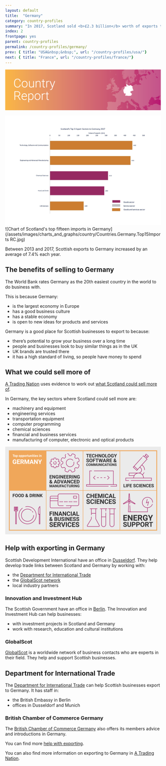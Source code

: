 ```yaml
---
layout: default
title:  "Germany"
category: country-profiles
summary: "In 2017, Scotland sold <b>£2.3 billion</b> worth of exports to Germany. This is <b>7.2%</b> of Scotland’s total international exports."
index: 2
frontpage: yes
parent: country-profiles
permalink: /country-profiles/germany/
prev: { title: "USA&nbsp;&nbsp;", url: "/country-profiles/usa/"}
next: { title: "France", url: "/country-profiles/france/"}
---
```


![An image of Germany outlined on a map](/assets/images/country_maps/02-Germany.png)

![Chart of Scotland's top five exports in Germany](/assets/images/charts_and_graphs/country/Countries.Germany.ScotlandsTop5ExportsRC.jpg)
![Chart of Scotland's top fifteen imports in Germany](/assets/images/charts_and_graphs/country/Countries.Germany.Top15Imports RC.jpg)

Between 2013 and 2017, Scottish exports to Germany increased by an average of 7.4% each year.

## The benefits of selling to Germany
The World Bank rates Germany as the 20th easiest country in the world to do business with.

This is because Germany:

* is the largest economy in Europe
* has a good business culture
* has a stable economy
* is open to new ideas for products and services

Germany is a good place for Scottish businesses to export to because:

* there’s potential to grow your business over a long time
* people and businesses look to buy similar things as in the UK
* UK brands are trusted there
* it has a high standard of living, so people have money to spend


## What we could sell more of
[A Trading Nation](https://www.example.com) uses evidence to work out [what Scotland could sell more of](https://tradingnation.mygov.scot/what-people-are-buying/).

In Germany, the key sectors where Scotland could sell more are:

* machinery and equipment
* engineering services
* transportation equipment
* computer programming
* chemical sciences
* financial and business services
* manufacturing of computer, electronic and optical products

![An infographic of top opportunities in Germany](/assets/images/country_infographics/02-Germany-top-opportunities.png)


## Help with exporting in Germany
Scottish Development International have an office in [Dusseldorf](https://www.sdi.co.uk/about-sdi/global-offices/europe-middle-east-and-africa/germany-duesseldorf). They help develop trade links between Scotland and Germany by working with:
* the [Department for International Trade](https://www.gov.uk/government/organisations/department-for-international-trade)
* the [GlobalScot network](https://www.globalscot.com/)
* local industry partners


### Innovation and Investment Hub
The Scottish Government have an office in [Berlin](https://www.gov.scot/policies/europe/innovation-and-investment-hubs/#Berlin). The Innovation and Investment Hub can help businesses:

* with investment projects in Scotland and Germany
* work with research, education and cultural institutions


### GlobalScot
[GlobalScot](https://www.globalscot.com/) is a worldwide network of business contacts who are experts in their field. They help and support Scottish businesses.


## Department for International Trade
The [Department for International Trade](https://www.gov.uk/world/organisations/department-for-international-trade-germany#contact-us) can help Scottish businesses export to Germany. It has staff in:

* the British Embassy in Berlin
* offices in Dusseldorf and Munich

### British Chamber of Commerce Germany
The [British Chamber of Commerce Germany](http://www.bccg.de/) also offers its members advice and introductions in Germany.


You can find more [help with exporting](https://tradingnation.mygov.scot/help-for-businesses/).

You can also find more information on exporting to Germany in [A Trading Nation](https://www.example.com).
